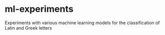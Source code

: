# ml-experiments
Experiments with various machine learning models for the classification of Latin and Greek letters
